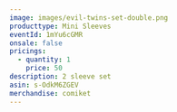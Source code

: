 ```yaml
---
image: images/evil-twins-set-double.png
producttype: Mini Sleeves
eventId: 1mYu6cGMR
onsale: false
pricings:
  - quantity: 1
    price: 50
description: 2 sleeve set
asin: s-OdkM6ZGEV
merchandise: comiket
---
```

